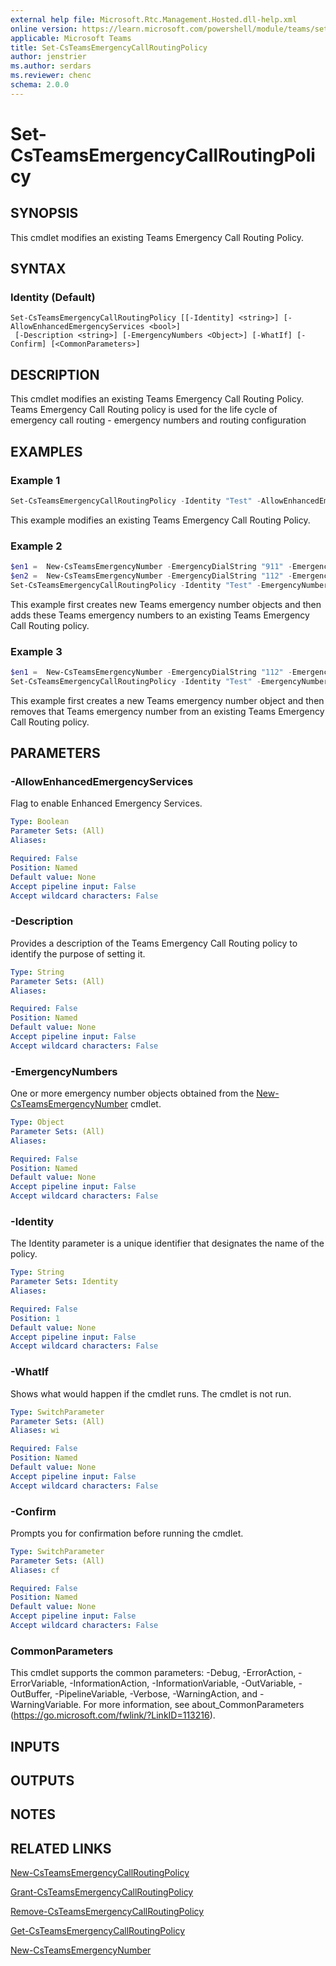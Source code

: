 ```yaml
---
external help file: Microsoft.Rtc.Management.Hosted.dll-help.xml
online version: https://learn.microsoft.com/powershell/module/teams/set-csteamsemergencycallroutingpolicy
applicable: Microsoft Teams
title: Set-CsTeamsEmergencyCallRoutingPolicy
author: jenstrier
ms.author: serdars
ms.reviewer: chenc
schema: 2.0.0
---
```


# Set-CsTeamsEmergencyCallRoutingPolicy

## SYNOPSIS
This cmdlet modifies an existing Teams Emergency Call Routing Policy.

## SYNTAX

### Identity (Default)
```
Set-CsTeamsEmergencyCallRoutingPolicy [[-Identity] <string>] [-AllowEnhancedEmergencyServices <bool>]
 [-Description <string>] [-EmergencyNumbers <Object>] [-WhatIf] [-Confirm] [<CommonParameters>]
```

## DESCRIPTION
This cmdlet modifies an existing Teams Emergency Call Routing Policy. Teams Emergency Call Routing policy is used for the life cycle of emergency call routing - emergency numbers and routing configuration

## EXAMPLES

### Example 1
```powershell
Set-CsTeamsEmergencyCallRoutingPolicy -Identity "Test" -AllowEnhancedEmergencyServices:$false -Description "test"
```

This example modifies an existing Teams Emergency Call Routing Policy.

### Example 2
```powershell
$en1 =  New-CsTeamsEmergencyNumber -EmergencyDialString "911" -EmergencyDialMask "933" -OnlinePSTNUsage "USE911"
$en2 =  New-CsTeamsEmergencyNumber -EmergencyDialString "112" -EmergencyDialMask "9112" -OnlinePSTNUsage "DKE911"
Set-CsTeamsEmergencyCallRoutingPolicy -Identity "Test" -EmergencyNumbers @{add=$en1,$en2}
```

This example first creates new Teams emergency number objects and then adds these Teams emergency numbers to an existing Teams Emergency Call Routing policy.

### Example 3
```powershell
$en1 =  New-CsTeamsEmergencyNumber -EmergencyDialString "112" -EmergencyDialMask "9112" -OnlinePSTNUsage "DKE911"
Set-CsTeamsEmergencyCallRoutingPolicy -Identity "Test" -EmergencyNumbers @{remove=$en1}
```

This example first creates a new Teams emergency number object and then removes that Teams emergency number from an existing Teams Emergency Call Routing policy.

## PARAMETERS

### -AllowEnhancedEmergencyServices
Flag to enable Enhanced Emergency Services.

```yaml
Type: Boolean
Parameter Sets: (All)
Aliases:

Required: False
Position: Named
Default value: None
Accept pipeline input: False
Accept wildcard characters: False
```

### -Description
Provides a description of the Teams Emergency Call Routing policy to identify the purpose of setting it.

```yaml
Type: String
Parameter Sets: (All)
Aliases:

Required: False
Position: Named
Default value: None
Accept pipeline input: False
Accept wildcard characters: False
```

### -EmergencyNumbers
One or more emergency number objects obtained from the [New-CsTeamsEmergencyNumber](new-csteamsemergencynumber.md) cmdlet.

```yaml
Type: Object
Parameter Sets: (All)
Aliases:

Required: False
Position: Named
Default value: None
Accept pipeline input: False
Accept wildcard characters: False
```

### -Identity
The Identity parameter is a unique identifier that designates the name of the policy.

```yaml
Type: String
Parameter Sets: Identity
Aliases:

Required: False
Position: 1
Default value: None
Accept pipeline input: False
Accept wildcard characters: False
```

### -WhatIf
Shows what would happen if the cmdlet runs. The cmdlet is not run.

```yaml
Type: SwitchParameter
Parameter Sets: (All)
Aliases: wi

Required: False
Position: Named
Default value: None
Accept pipeline input: False
Accept wildcard characters: False
```

### -Confirm
Prompts you for confirmation before running the cmdlet.

```yaml
Type: SwitchParameter
Parameter Sets: (All)
Aliases: cf

Required: False
Position: Named
Default value: None
Accept pipeline input: False
Accept wildcard characters: False
```

### CommonParameters
This cmdlet supports the common parameters: -Debug, -ErrorAction, -ErrorVariable, -InformationAction, -InformationVariable, -OutVariable, -OutBuffer, -PipelineVariable, -Verbose, -WarningAction, and -WarningVariable. For more information, see about_CommonParameters (https://go.microsoft.com/fwlink/?LinkID=113216).

## INPUTS

## OUTPUTS

## NOTES

## RELATED LINKS

[New-CsTeamsEmergencyCallRoutingPolicy](New-CsTeamsEmergencyCallRoutingPolicy.md)

[Grant-CsTeamsEmergencyCallRoutingPolicy](Grant-CsTeamsEmergencyCallRoutingPolicy.md)

[Remove-CsTeamsEmergencyCallRoutingPolicy](Remove-CsTeamsEmergencyCallRoutingPolicy.md)

[Get-CsTeamsEmergencyCallRoutingPolicy](Get-CsTeamsEmergencyCallRoutingPolicy.md)

[New-CsTeamsEmergencyNumber](New-CsTeamsEmergencyNumber.md)
